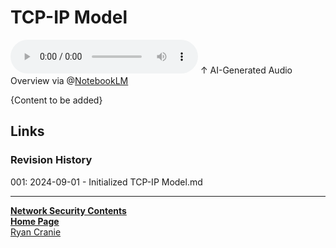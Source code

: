 # TCP-IP Model

<audio controls>
    <source src="https://github.com/ryancranie/notes/raw/refs/heads/main/Attachments/Audio/TCP-IP Model.mp3" type="audio/mpeg">
    Your browser does not support the audio tag.
</audio>
↑ AI-Generated Audio Overview via @<a href="https://notebooklm.google/">NotebookLM</a>

{Content to be added}

## Links
### Revision History
001: 2024-09-01 - Initialized TCP-IP Model.md

---
<b>[Network Security Contents](https://notes.ryancranie.com/Contents/Network%20Security%20Contents)<br>[Home Page](https://notes.ryancranie.com)<br></b>[Ryan Cranie](https://www.ryancranie.com)